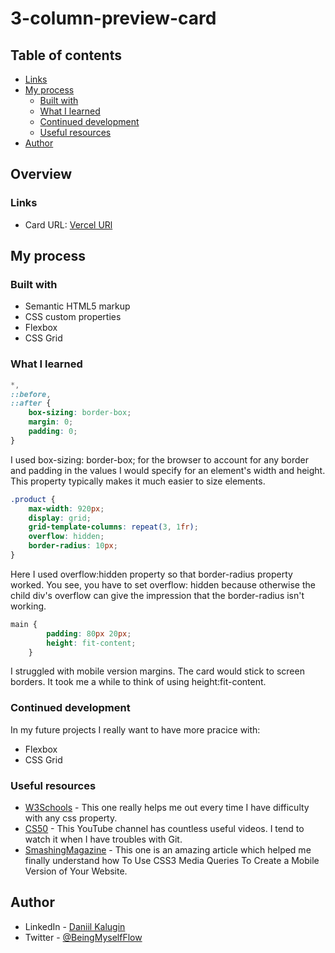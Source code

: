 # 3-column-preview-card

## Table of contents

-   [Links](#links)
-   [My process](#my-process)
    -   [Built with](#built-with)
    -   [What I learned](#what-i-learned)
    -   [Continued development](#continued-development)
    -   [Useful resources](#useful-resources)
-   [Author](#author)

## Overview

### Links

-   Card URL: [Vercel URl](https://3-column-preview-card-lonelyfirefly.vercel.app/)

## My process

### Built with

-   Semantic HTML5 markup
-   CSS custom properties
-   Flexbox
-   CSS Grid

### What I learned

```css
*,
::before,
::after {
	box-sizing: border-box;
	margin: 0;
	padding: 0;
}
```
I used box-sizing: border-box; for the browser to account for any border and padding in the values I would specify for an element's width and height. This property typically makes it much easier to size elements. 
```css
.product {
	max-width: 920px;
	display: grid;
	grid-template-columns: repeat(3, 1fr);
	overflow: hidden;
	border-radius: 10px;
}
```
Here I used overflow:hidden property so that border-radius property worked. You see, you have to set overflow: hidden because otherwise the child div's overflow can give the impression that the border-radius isn't working.

```css
main {
		padding: 80px 20px;
		height: fit-content;
	}
```
I struggled with mobile version margins. The card would stick to screen borders. It took me a while to think of using height:fit-content.

### Continued development

In my future projects I really want to have more pracice with:
-   Flexbox
-   CSS Grid

### Useful resources

-   [W3Schools](https://www.w3schools.com/) - This one really helps me out every time I have difficulty with any css property.
-   [CS50](https://www.youtube.com/watch?v=NcoBAfJ6l2Q&ab_channel=CS50) - This YouTube channel has countless useful videos. I tend to watch it when I have troubles with Git.
-   [SmashingMagazine](https://www.smashingmagazine.com/2010/07/how-to-use-css3-media-queries-to-create-a-mobile-version-of-your-website/) - This one is an amazing article which helped me finally understand how To Use CSS3 Media Queries To Create a Mobile Version of Your Website.
## Author

-   LinkedIn - [Daniil Kalugin](https://www.linkedin.com/in/daniil-kalugin)
-   Twitter - [@BeingMyselfFlow](https://www.twitter.com/BeingMyselfFlow)
